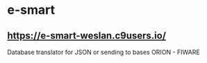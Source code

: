 # e-smart
## https://e-smart-weslan.c9users.io/

Database translator for JSON or sending to bases ORION - FIWARE
